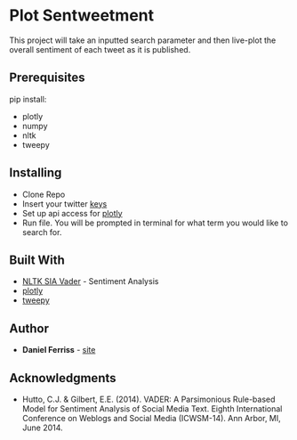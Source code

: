 # Plot Sentweetment

This project will take an inputted search parameter and then live-plot the overall sentiment of each tweet as it is published.

## Prerequisites

pip install:
* plotly
* numpy
* nltk
* tweepy

## Installing

* Clone Repo
* Insert your twitter [keys](https://stackoverflow.com/questions/1808855/getting-new-twitter-api-consumer-and-secret-keys)
* Set up api access for [plotly](https://plot.ly/python/getting-started/)
* Run file. You will be prompted in terminal for what term you would like to search for.

## Built With

* [NLTK SIA Vader](http://www.nltk.org/_modules/nltk/sentiment/vader.html) - Sentiment Analysis
* [plotly](https://plot.ly/python/getting-started/)
* [tweepy](https://tweepy.readthedocs.io/en/v3.5.0/)

## Author

* **Daniel Ferriss** - [site](https://danielferriss.com)

## Acknowledgments

* Hutto, C.J. & Gilbert, E.E. (2014). VADER: A Parsimonious Rule-based Model for
Sentiment Analysis of Social Media Text. Eighth International Conference on
Weblogs and Social Media (ICWSM-14). Ann Arbor, MI, June 2014.

